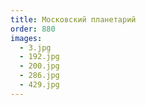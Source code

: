 ```yaml
---
title: Московский планетарий
order: 880
images:
  - 3.jpg
  - 192.jpg
  - 200.jpg
  - 286.jpg
  - 429.jpg
---
```

